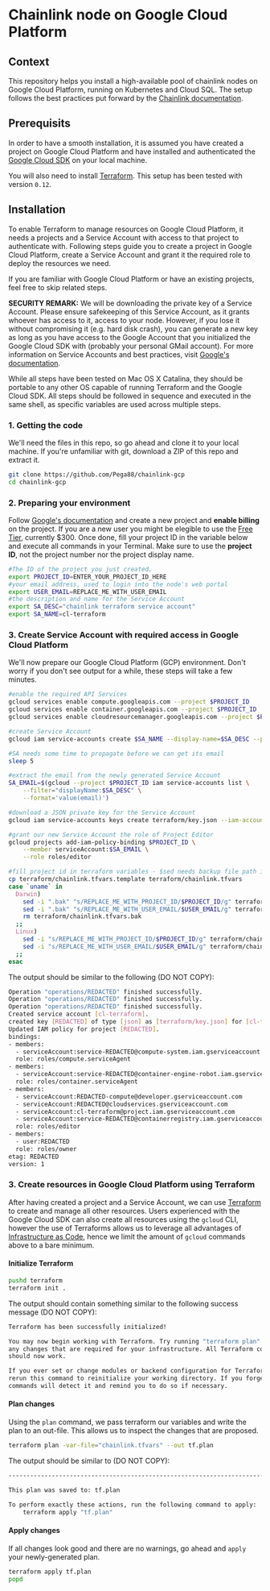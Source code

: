 # Chainlink node on Google Cloud Platform

## Context
This repository helps you install a high-available pool of chainlink nodes on Google Cloud Platform, running on Kubernetes and Cloud SQL. The setup follows the best practices put forward by the [Chainlink documentation](https://docs.chain.link/docs/best-security-practices).

## Prerequisits
In order to have a smooth installation, it is assumed you have created a project on Google Cloud Platform and have installed and authenticated the [Google Cloud SDK](https://cloud.google.com/sdk/install) on your local machine.

You will also need to install [Terraform](https://www.terraform.io/). This setup has been tested with version `0.12`.

## Installation
To enable Terraform to manage resources on Google Cloud Platform, it needs a projects and a Service Account with access to that project to authenticate with. Following steps guide you to create a project in Google Cloud Platform, create a Service Account and grant it the required role to deploy the resources we need.

If you are familiar with Google Cloud Platform or have an existing projects, feel free to skip related steps.

**SECURITY REMARK:** We will be downloading the private key of a Service Account. Please ensure safekeeping of this Service Account, as it grants whoever has access to it, access to your node. However, if you lose it without compromising it (e.g. hard disk crash), you can generate a new key as long as you have access to the Google Account that you initialized the Google Cloud SDK with (probably your personal GMail account). For more information on Service Accounts and best practices, visit [Google's documentation](https://cloud.google.com/iam/docs/understanding-service-accounts).

While all steps have been tested on Mac OS X Catalina, they should be portable to any other OS capable of running Terraform and the Google Cloud SDK. All steps should be followed in sequence and executed in the same shell, as specific variables are used across multiple steps.


### 1. Getting the code
We'll need the files in this repo, so go ahead and clone it to your local machine. If you're unfamiliar with git, download a ZIP of this repo and extract it.
```bash
git clone https://github.com/Pega88/chainlink-gcp
cd chainlink-gcp
```
### 2. Preparing your environment
Follow [Google's documentation](https://cloud.google.com/resource-manager/docs/creating-managing-projects) and create a new project and __enable billing__ on the project. If you are a new user you might be elegible to use the [Free Tier](https://cloud.google.com/free/), currently $300. Once done, fill your project ID in the variable below and execute all commands in your Terminal. Make sure to use the __project ID__, not the project number nor the project display name.

```bash
#The ID of the project you just created.
export PROJECT_ID=ENTER_YOUR_PROJECT_ID_HERE
#your email address, used to login into the node's web portal
export USER_EMAIL=REPLACE_ME_WITH_USER_EMAIL
#the description and name for the Service Account
export SA_DESC="chainlink terraform service account"
export SA_NAME=cl-terraform
```

### 3. Create Service Account with required access in Google Cloud Platform
We'll now prepare our Google Cloud Platform (GCP) environment. Don't worry if you don't see output for a while, these steps will take a few minutes.
```bash
#enable the required API Services
gcloud services enable compute.googleapis.com --project $PROJECT_ID
gcloud services enable container.googleapis.com --project $PROJECT_ID
gcloud services enable cloudresourcemanager.googleapis.com --project $PROJECT_ID

#create Service Account
gcloud iam service-accounts create $SA_NAME --display-name=$SA_DESC --project $PROJECT_ID

#SA needs some time to propagate before we can get its email
sleep 5

#extract the email from the newly generated Service Account
SA_EMAIL=$(gcloud --project $PROJECT_ID iam service-accounts list \
    --filter="displayName:$SA_DESC" \
    --format='value(email)')

#download a JSON private key for the Service Account
gcloud iam service-accounts keys create terraform/key.json --iam-account=$SA_EMAIL

#grant our new Service Account the role of Project Editor
gcloud projects add-iam-policy-binding $PROJECT_ID \
    --member serviceAccount:$SA_EMAIL \
    --role roles/editor

#fill project id in terraform variables - $sed needs backup file path in OS X.
cp terraform/chainlink.tfvars.template terraform/chainlink.tfvars
case `uname` in
  Darwin)
    sed -i ".bak" "s/REPLACE_ME_WITH_PROJECT_ID/$PROJECT_ID/g" terraform/chainlink.tfvars
    sed -i ".bak" "s/REPLACE_ME_WITH_USER_EMAIL/$USER_EMAIL/g" terraform/chainlink.tfvars
    rm terraform/chainlink.tfvars.bak
  ;;
  Linux)
    sed -i "s/REPLACE_ME_WITH_PROJECT_ID/$PROJECT_ID/g" terraform/chainlink.tfvars
    sed -i "s/REPLACE_ME_WITH_USER_EMAIL/$USER_EMAIL/g" terraform/chainlink.tfvars
  ;;
esac
```

The output should be similar to the following (DO NOT COPY):
```bash
Operation "operations/REDACTED" finished successfully.
Operation "operations/REDACTED" finished successfully.
Operation "operations/REDACTED" finished successfully.
Created service account [cl-terraform].
created key [REDACTED] of type [json] as [terraform/key.json] for [cl-terraform@REDACTED.iam.gserviceaccount.com]
Updated IAM policy for project [REDACTED].
bindings:
- members:
  - serviceAccount:service-REDACTED@compute-system.iam.gserviceaccount.com
  role: roles/compute.serviceAgent
- members:
  - serviceAccount:service-REDACTED@container-engine-robot.iam.gserviceaccount.com
  role: roles/container.serviceAgent
- members:
  - serviceAccount:REDACTED-compute@developer.gserviceaccount.com
  - serviceAccount:REDACTED@cloudservices.gserviceaccount.com
  - serviceAccount:cl-terraform@project.iam.gserviceaccount.com
  - serviceAccount:service-REDACTED@containerregistry.iam.gserviceaccount.com
  role: roles/editor
- members:
  - user:REDACTED
  role: roles/owner
etag: REDACTED
version: 1

```

### 3. Create resources in Google Cloud Platform using Terraform
After having created a project and a Service Account, we can use [Terraform](https://www.terraform.io/downloads.html) to create and manage all other resources. Users experienced with the Google Cloud SDK can also create all resources using the `gcloud` CLI, however the use of Terraforms allows us to leverage all advantages of [Infrastructure as Code](https://en.wikipedia.org/wiki/Infrastructure_as_code), hence we limit the amount of `gcloud` commands above to a bare minimum.

#### Initialize Terraform
```bash
pushd terraform
terraform init .
```
The output should contain something similar to the following success message (DO NOT COPY):
```bash
Terraform has been successfully initialized!

You may now begin working with Terraform. Try running "terraform plan" to see
any changes that are required for your infrastructure. All Terraform commands
should now work.

If you ever set or change modules or backend configuration for Terraform,
rerun this command to reinitialize your working directory. If you forget, other
commands will detect it and remind you to do so if necessary.

```
#### Plan changes
Using the `plan` command, we pass terraform our variables and write the plan to an out-file. This allows us to inspect the changes that are proposed.
```bash
terraform plan -var-file="chainlink.tfvars" --out tf.plan
```
The output should be similar to (DO NOT COPY):
```bash
------------------------------------------------------------------------

This plan was saved to: tf.plan

To perform exactly these actions, run the following command to apply:
    terraform apply "tf.plan"
```
#### Apply changes
If all changes look good and there are no warnings, go ahead and `apply` your newly-generated plan.

```bash
terraform apply tf.plan
popd
```
